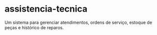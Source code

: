# assistencia-tecnica
 Um sistema para gerenciar atendimentos, ordens de serviço, estoque de peças e histórico de reparos.

